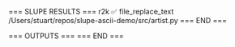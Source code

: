 === SLUPE RESULTS ===
r2k ✅ file_replace_text /Users/stuart/repos/slupe-ascii-demo/src/artist.py
=== END ===

=== OUTPUTS ===
=== END ===